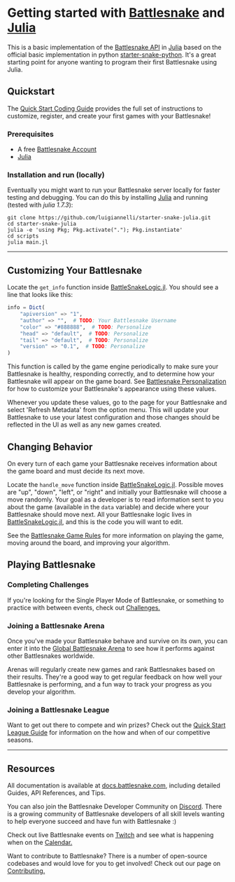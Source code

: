 # Getting started with [Battlesnake](https://play.battlesnake.com) and [Julia](https://julialang.org)

This is a basic implementation of the [Battlesnake API](https://docs.battlesnake.com/references/api) in [Julia](https://julialang.org) based on the official basic implementation in python [starter-snake-python](https://github.com/BattlesnakeOfficial/starter-snake-python). It's a great starting point for anyone wanting to program their first Battlesnake using Julia.

## Quickstart

The [Quick Start Coding Guide](https://docs.battlesnake.com/guides/getting-started) provides the full set of instructions to customize, register, and create your first games with your Battlesnake! 

### Prerequisites

* A free [Battlesnake Account](https://play.battlesnake.com/?utm_source=github&utm_medium=readme&utm_campaign=python_starter&utm_content=homepage)
* [Julia](https://julialang.org)

### Installation and run (locally)

Eventually you might want to run your Battlesnake server locally for faster testing and debugging. You can do this by installing [Julia](https://julialang.org) and running (tested with *julia 1.7.3*):

```shell
git clone https://github.com/luigiannelli/starter-snake-julia.git
cd starter-snake-julia
julia -e 'using Pkg; Pkg.activate("."); Pkg.instantiate'
cd scripts
julia main.jl
```


---

## Customizing Your Battlesnake

Locate the `get_info` function inside [BattleSnakeLogic.jl](./src/BattleSnakeLogic.jl#L4). You should see a line that looks like this:

```julia
info = Dict(
    "apiversion" => "1",
    "author" => "",  # TODO: Your Battlesnake Username
    "color" => "#888888",  # TODO: Personalize
    "head" => "default",  # TODO: Personalize
    "tail" => "default",  # TODO: Personalize
    "version" => "0.1",  # TODO: Personalize
)
```

This function is called by the game engine periodically to make sure your Battlesnake is healthy, responding correctly, and to determine how your Battlesnake will appear on the game board. See [Battlesnake Personalization](https://docs.battlesnake.com/references/personalization) for how to customize your Battlesnake's appearance using these values.

Whenever you update these values, go to the page for your Battlesnake and select 'Refresh Metadata' from the option menu. This will update your Battlesnake to use your latest configuration and those changes should be reflected in the UI as well as any new games created.

## Changing Behavior

On every turn of each game your Battlesnake receives information about the game board and must decide its next move.

Locate the `handle_move` function inside [BattleSnakeLogic.jl](./src/BattleSnakeLogic.jl#L31). Possible moves are "up", "down", "left", or "right" and initially your Battlesnake will choose a move randomly. Your goal as a developer is to read information sent to you about the game (available in the `data` variable) and decide where your Battlesnake should move next. All your Battlesnake logic lives in [BattleSnakeLogic.jl](./src/BattleSnakeLogic.jl), and this is the code you will want to edit.

See the [Battlesnake Game Rules](https://docs.battlesnake.com/references/rules) for more information on playing the game, moving around the board, and improving your algorithm.

## Playing Battlesnake

### Completing Challenges

If you're looking for the Single Player Mode of Battlesnake, or something to practice with between events, check out [Challenges.](https://docs.battlesnake.com/guides/quick-start-challenges-guide)

### Joining a Battlesnake Arena

Once you've made your Battlesnake behave and survive on its own, you can enter it into the [Global Battlesnake Arena](https://play.battlesnake.com/arena/global) to see how it performs against other Battlesnakes worldwide.

Arenas will regularly create new games and rank Battlesnakes based on their results. They're a good way to get regular feedback on how well your Battlesnake is performing, and a fun way to track your progress as you develop your algorithm.

### Joining a Battlesnake League

Want to get out there to compete and win prizes? Check out the [Quick Start League Guide](https://docs.battlesnake.com/guides/quick-start-league-guide) for information on the how and when of our competitive seasons.

---

## Resources

All documentation is available at [docs.battlesnake.com](https://docs.battlesnake.com), including detailed Guides, API References, and Tips.

You can also join the Battlesnake Developer Community on [Discord](https://play.battlesnake.com/discord?utm_source=github&utm_medium=readme&utm_campaign=python_starter&utm_content=discord). There is a growing community of Battlesnake developers of all skill levels wanting to help everyone succeed and have fun with Battlesnake :)

Check out live Battlesnake events on [Twitch](https://www.twitch.tv/battlesnakeofficial) and see what is happening when on the [Calendar.](https://play.battlesnake.com/calendar?utm_source=github&utm_medium=readme&utm_campaign=python_starter&utm_content=calendar)

Want to contribute to Battlesnake? There is a number of open-source codebases and would love for you to get involved! Check out our page on [Contributing.](https://docs.battlesnake.com/guides/contributing)
